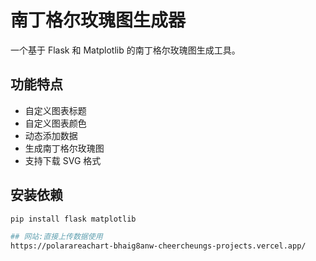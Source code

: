 # 南丁格尔玫瑰图生成器

一个基于 Flask 和 Matplotlib 的南丁格尔玫瑰图生成工具。

## 功能特点

- 自定义图表标题
- 自定义图表颜色
- 动态添加数据
- 生成南丁格尔玫瑰图
- 支持下载 SVG 格式

## 安装依赖

```bash
pip install flask matplotlib

## 网站:直接上传数据使用
https://polarareachart-bhaig8anw-cheercheungs-projects.vercel.app/
